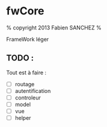 fwCore
======

% copyright 2013 Fabien SANCHEZ %

FrameWork léger

TODO :
------

Tout est à faire :
- [ ] routage
- [ ] autentification
- [ ] controleur
- [ ] model
- [ ] vue
- [ ] helper
